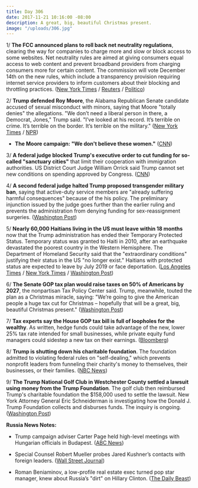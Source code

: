 ```yaml
---
title: Day 306
date: 2017-11-21 10:16:00 -08:00
description: A great, big, beautiful Christmas present.
image: "/uploads/306.jpg"
---
```


1/ **The FCC announced plans to roll back net neutrality regulations**, clearing the way for companies to charge more and slow or block access to some websites. Net neutrality rules are aimed at giving consumers equal access to web content and prevent broadband providers from charging consumers more for certain content. The commission will vote December 14th on the new rules, which include a transparency provision requiring internet service providers to inform customers about their blocking and throttling practices. ([New York Times](https://www.nytimes.com/2017/11/21/technology/fcc-repeal-net-neutrality.html?_r=0) / [Reuters](https://www.reuters.com/article/us-usa-internet-exclusive/exclusive-u-s-agency-to-vote-to-repeal-net-neutrality-rules-fcc-chief-idUSKBN1DL21A) / [Politico](https://www.politico.com/story/2017/11/20/net-neutrality-repeal-fcc-251824))

2/ **Trump defended Roy Moore**, the Alabama Republican Senate candidate accused of sexual misconduct with minors, saying that Moore "totally denies" the allegations. "We don’t need a liberal person in there, a Democrat, Jones," Trump said. "I’ve looked at his record. It’s terrible on crime. It’s terrible on the border. It’s terrible on the military." ([New York Times](https://www.nytimes.com/2017/11/21/us/politics/roy-moore-trump-alabama.html?_r=0) / [NPR](https://www.npr.org/2017/11/21/565760674/trump-defends-roy-moore-amid-sexual-assault-allegations-he-totally-denies-it))

* **The Moore campaign: "We don't believe these women."** ([CNN](http://www.cnn.com/2017/11/21/politics/roy-moore-campaign-allegations/index.html))

3/ **A federal judge blocked Trump's executive order to cut funding for so-called "sanctuary cities"** that limit their cooperation with immigration authorities. US District Court Judge William Orrick said Trump cannot set new conditions on spending approved by Congress. ([CNN](http://www.cnn.com/2017/11/21/politics/trump-sanctuary-cities-executive-order-blocked/index.html))

4/ **A second federal judge halted Trump proposed transgender military ban**, saying that active-duty service members are "already suffering harmful consequences" because of the his policy. The preliminary injunction issued by the judge goes further than the earlier ruling and prevents the administration from denying funding for sex-reassignment surgeries. ([Washington Post](https://www.washingtonpost.com/local/public-safety/a-second-judge-blocks-trump-administrations-proposed-transgender-military-ban/2017/11/21/d91f65e4-cee1-11e7-81bc-c55a220c8cbe_story.html))

5/ **Nearly 60,000 Haitians living in the US must leave within 18 months** now that the Trump administration has ended their Temporary Protected Status. Temporary status was granted to Haiti in 2010, after an earthquake devastated the poorest country in the Western Hemisphere. The Department of Homeland Security said that the "extraordinary conditions"  justifying their status in the US "no longer exist." Haitians with protected status are expected to leave by July 2019 or face deportation. ([Los Angeles Times](http://www.latimes.com/politics/washington/la-na-pol-essential-washington-updates-50-000-haitians-living-in-u-s-must-1511223433-htmlstory.html) / [New York Times](https://www.nytimes.com/2017/11/20/us/haitians-temporary-status.html) / [Washington Post](https://www.washingtonpost.com/world/national-security/trump-administration-to-end-provisional-residency-protection-for-50000-haitians/2017/11/20/fa3fdd86-ce4a-11e7-9d3a-bcbe2af58c3a_story.html))

6/ **The Senate GOP tax plan would raise taxes on 50% of Americans by 2027**, the nonpartisan Tax Policy Center said. Trump, meanwhile, touted the plan as a Christmas miracle, saying: "We’re going to give the American people a huge tax cut for Christmas – hopefully that will be a great, big, beautiful Christmas present." ([Washington Post](https://www.washingtonpost.com/politics/white-house-open-to-striking-health-provision-from-tax-bill/2017/11/20/e3387f5e-cdcc-11e7-a87b-47f14b73162a_story.html))

7/ **Tax experts say the House GOP tax bill is full of loopholes for the wealthy**. As written, hedge funds could take advantage of the new, lower 25% tax rate intended for small businesses, while private equity fund managers could sidestep a new tax on their earnings. ([Bloomberg](https://www.bloomberg.com/news/articles/2017-11-21/tax-loopholes-for-wall-street-s-wealthiest-loom-in-house-bill))

8/ **Trump is shutting down his charitable foundation**. The foundation admitted to violating federal rules on "self-dealing," which prevents nonprofit leaders from funneling their charity's money to themselves, their businesses, or their families. ([NBC News](https://www.nbcnews.com/news/us-news/donald-trump-shutting-down-his-charitable-foundation-n822636))

9/ **The Trump National Golf Club in Westchester County settled a lawsuit using money from the Trump Foundation**. The golf club then reimbursed Trump's charitable foundation the $158,000 used to settle the lawsuit. New York Attorney General Eric Schneiderman is investigating how the Donald J. Trump Foundation collects and disburses funds. The inquiry is ongoing. ([Washington Post](https://www.washingtonpost.com/politics/trump-golf-course-reimbursed-president-trumps-charity-amid-ongoing-investigation-into-the-foundation/2017/11/20/5e7ff63c-ce05-11e7-81bc-c55a220c8cbe_story.html))

**Russia News Notes:**

* Trump campaign adviser Carter Page held high-level meetings with Hungarian officials in Budapest. ([ABC News](http://abcnews.go.com/Politics/trump-campaign-adviser-carter-page-held-high-level/story?id=51284300))

* Special Counsel Robert Mueller probes Jared Kushner’s contacts with foreign leaders. ([Wall Street Journal](https://www.wsj.com/articles/special-counsel-mueller-probes-jared-kushners-contact-with-foreign-leaders-1511306515))

* Roman Beniaminov, a low-profile real estate exec turned pop star manager, knew about Russia’s "dirt" on Hillary Clinton. ([The Daily Beast](https://www.thedailybeast.com/roman-beniaminov-a-low-profile-real-estate-exec-turned-pop-star-manager-knew-about-russias-dirt-on-hillary))